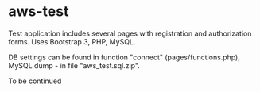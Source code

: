 # aws-test

Test application includes several pages with registration and authorization forms. Uses Bootstrap 3, PHP, MySQL.

DB settings can be found in function "connect" (pages/functions.php), MySQL dump - in file "aws_test.sql.zip".

To be continued
